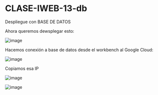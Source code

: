 # CLASE-IWEB-13-db
Despliegue con BASE DE DATOS

Ahora queremos dewsplegar esto:

![image](https://github.com/SergioABS0813/CLASE-IWEB-13-db/assets/134556600/6ca7234c-3252-40a8-9e6b-daee4a430d9d)

Hacemos conexión a base de datos desde el workbench al Google Cloud:

![image](https://github.com/SergioABS0813/CLASE-IWEB-13-db/assets/134556600/b4ad5aee-5d17-4d70-b3ec-2d2f6dc31370)

Copiamos esa IP

![image](https://github.com/SergioABS0813/CLASE-IWEB-13-db/assets/134556600/99d0b209-0b60-4e39-b468-760c3a524cdb)

![image](https://github.com/SergioABS0813/CLASE-IWEB-13-db/assets/134556600/a5efd53d-32e7-4c02-a46c-9bb90b5423e5)


